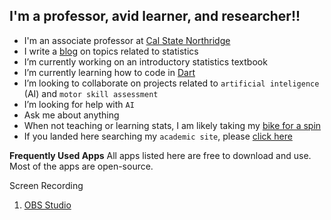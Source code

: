 ## I'm a professor, avid learner, and researcher!!

- I'm an associate professor at [Cal State Northridge](https://academics.csun.edu/faculty/ovande.furtado)
- I write a [blog](https://drfurtado.github.io/randomstats) on topics related to statistics
- I’m currently working on an introductory statistics textbook
- I’m currently learning how to code in [Dart](https://dart.dev)
- I’m looking to collaborate on projects related to `artificial inteligence` (AI) and `motor skill assessment`
- I’m looking for help with `AI`
- Ask me about anything
- When not teaching or learning stats, I am likely taking my [bike for a spin](https://ridewithgps.com/users/1010474/)
- If you landed here searching my `academic site`, please [click here](http://drfurtado.us)

**Frequently Used Apps**
All apps listed here are free to download and use. Most of the apps are open-source. 

Screen Recording
1. [OBS Studio](https://obsproject.com/)
